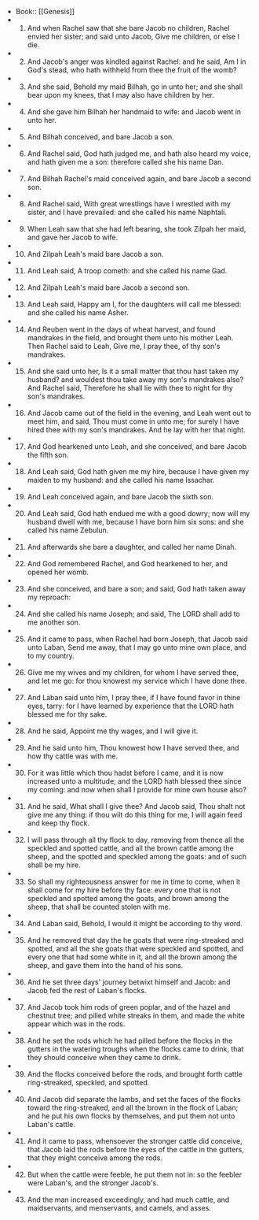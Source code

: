 - Book:: [[Genesis]]
- 1. And when Rachel saw that she bare Jacob no children, Rachel envied her sister; and said unto Jacob, Give me children, or else I die.
- 2. And Jacob's anger was kindled against Rachel: and he said, Am I in God's stead, who hath withheld from thee the fruit of the womb?
- 3. And she said, Behold my maid Bilhah, go in unto her; and she shall bear upon my knees, that I may also have children by her.
- 4. And she gave him Bilhah her handmaid to wife: and Jacob went in unto her.
- 5. And Bilhah conceived, and bare Jacob a son.
- 6. And Rachel said, God hath judged me, and hath also heard my voice, and hath given me a son: therefore called she his name Dan.
- 7. And Bilhah Rachel's maid conceived again, and bare Jacob a second son.
- 8. And Rachel said, With great wrestlings have I wrestled with my sister, and I have prevailed: and she called his name Naphtali.
- 9. When Leah saw that she had left bearing, she took Zilpah her maid, and gave her Jacob to wife.
- 10. And Zilpah Leah's maid bare Jacob a son.
- 11. And Leah said, A troop cometh: and she called his name Gad.
- 12. And Zilpah Leah's maid bare Jacob a second son.
- 13. And Leah said, Happy am I, for the daughters will call me blessed: and she called his name Asher.
- 14. And Reuben went in the days of wheat harvest, and found mandrakes in the field, and brought them unto his mother Leah. Then Rachel said to Leah, Give me, I pray thee, of thy son's mandrakes.
- 15. And she said unto her, Is it a small matter that thou hast taken my husband? and wouldest thou take away my son's mandrakes also? And Rachel said, Therefore he shall lie with thee to night for thy son's mandrakes.
- 16. And Jacob came out of the field in the evening, and Leah went out to meet him, and said, Thou must come in unto me; for surely I have hired thee with my son's mandrakes. And he lay with her that night.
- 17. And God hearkened unto Leah, and she conceived, and bare Jacob the fifth son.
- 18. And Leah said, God hath given me my hire, because I have given my maiden to my husband: and she called his name Issachar.
- 19. And Leah conceived again, and bare Jacob the sixth son.
- 20. And Leah said, God hath endued me with a good dowry; now will my husband dwell with me, because I have born him six sons: and she called his name Zebulun.
- 21. And afterwards she bare a daughter, and called her name Dinah.
- 22. And God remembered Rachel, and God hearkened to her, and opened her womb.
- 23. And she conceived, and bare a son; and said, God hath taken away my reproach:
- 24. And she called his name Joseph; and said, The LORD shall add to me another son.
- 25. And it came to pass, when Rachel had born Joseph, that Jacob said unto Laban, Send me away, that I may go unto mine own place, and to my country.
- 26. Give me my wives and my children, for whom I have served thee, and let me go: for thou knowest my service which I have done thee.
- 27. And Laban said unto him, I pray thee, if I have found favor in thine eyes, tarry: for I have learned by experience that the LORD hath blessed me for thy sake.
- 28. And he said, Appoint me thy wages, and I will give it.
- 29. And he said unto him, Thou knowest how I have served thee, and how thy cattle was with me.
- 30. For it was little which thou hadst before I came, and it is now increased unto a multitude; and the LORD hath blessed thee since my coming: and now when shall I provide for mine own house also?
- 31. And he said, What shall I give thee? And Jacob said, Thou shalt not give me any thing: if thou wilt do this thing for me, I will again feed and keep thy flock.
- 32. I will pass through all thy flock to day, removing from thence all the speckled and spotted cattle, and all the brown cattle among the sheep, and the spotted and speckled among the goats: and of such shall be my hire.
- 33. So shall my righteousness answer for me in time to come, when it shall come for my hire before thy face: every one that is not speckled and spotted among the goats, and brown among the sheep, that shall be counted stolen with me.
- 34. And Laban said, Behold, I would it might be according to thy word.
- 35. And he removed that day the he goats that were ring-streaked and spotted, and all the she goats that were speckled and spotted, and every one that had some white in it, and all the brown among the sheep, and gave them into the hand of his sons.
- 36. And he set three days' journey betwixt himself and Jacob: and Jacob fed the rest of Laban's flocks.
- 37. And Jacob took him rods of green poplar, and of the hazel and chestnut tree; and pilled white streaks in them, and made the white appear which was in the rods.
- 38. And he set the rods which he had pilled before the flocks in the gutters in the watering troughs when the flocks came to drink, that they should conceive when they came to drink.
- 39. And the flocks conceived before the rods, and brought forth cattle ring-streaked, speckled, and spotted.
- 40. And Jacob did separate the lambs, and set the faces of the flocks toward the ring-streaked, and all the brown in the flock of Laban; and he put his own flocks by themselves, and put them not unto Laban's cattle.
- 41. And it came to pass, whensoever the stronger cattle did conceive, that Jacob laid the rods before the eyes of the cattle in the gutters, that they might conceive among the rods.
- 42. But when the cattle were feeble, he put them not in: so the feebler were Laban's, and the stronger Jacob's.
- 43. And the man increased exceedingly, and had much cattle, and maidservants, and menservants, and camels, and asses.
